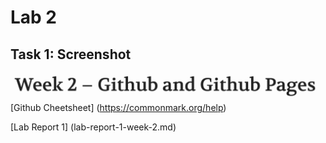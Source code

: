 # Lab 2

## Task 1: Screenshot 
![Image](photo/Week2.png)
[Github Cheetsheet] (https://commonmark.org/help)

[Lab Report 1] (lab-report-1-week-2.md)